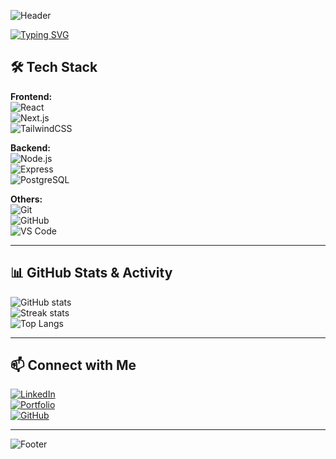 <!-- Banner -->
![Header](https://capsule-render.vercel.app/api?type=waving&color=0:38B2AC,100:4C51BF&height=200&section=header&text=Hi%20I'm%20Zul%20👋&fontSize=40&fontColor=fff&animation=fadeIn)

<!-- Animated Typing -->
[![Typing SVG](https://readme-typing-svg.herokuapp.com?font=Fira+Code&weight=500&size=24&pause=1000&color=38B2AC&center=true&vCenter=true&width=600&lines=+++🚀+Junior+Fullstack+Developer;💡+Curiousity+and+Fast+Learner;☕+Coffee+Lover;🌱+Always+Exploring+New+Tech;+Blockchain+and+Web3)](https://git.io/typing-svg)

## 🛠️ Tech Stack  

**Frontend:**  
![React](https://img.shields.io/badge/-React-61DAFB?logo=react&logoColor=black&style=for-the-badge)  
![Next.js](https://img.shields.io/badge/-Next.js-000000?logo=nextdotjs&logoColor=white&style=for-the-badge)  
![TailwindCSS](https://img.shields.io/badge/-TailwindCSS-38B2AC?logo=tailwindcss&logoColor=white&style=for-the-badge)  

**Backend:**  
![Node.js](https://img.shields.io/badge/-Node.js-339933?logo=node.js&logoColor=white&style=for-the-badge)  
![Express](https://img.shields.io/badge/-Express-000000?logo=express&logoColor=white&style=for-the-badge)  
![PostgreSQL](https://img.shields.io/badge/-PostgreSQL-336791?logo=postgresql&logoColor=white&style=for-the-badge)  

**Others:**  
![Git](https://img.shields.io/badge/-Git-F05032?logo=git&logoColor=white&style=for-the-badge)  
![GitHub](https://img.shields.io/badge/-GitHub-181717?logo=github&logoColor=white&style=for-the-badge)  
![VS Code](https://img.shields.io/badge/-VS%20Code-0078D4?logo=visual-studio-code&logoColor=white&style=for-the-badge)  

---

## 📊 GitHub Stats & Activity  

![GitHub stats](https://github-readme-stats.vercel.app/api?username=ZullNgoding&show_icons=true&theme=radical)  
![Streak stats](https://streak-stats.demolab.com?user=ZullNgoding&theme=radical&date_format=j%20M%5B%20Y%5D)  
![Top Langs](https://github-readme-stats.vercel.app/api/top-langs/?username=ZullNgoding&layout=compact&theme=radical)  

---


## 📫 Connect with Me  

[![LinkedIn](https://img.shields.io/badge/-LinkedIn-blue?logo=linkedin&logoColor=white&style=for-the-badge)](https://linkedin.com/in/muhammad-zulfan-6445862b7)  
[![Portfolio](https://img.shields.io/badge/-Portfolio-ff9800?style=for-the-badge)](https://Zullporto.vercel.app)  
[![GitHub](https://img.shields.io/badge/-GitHub-black?logo=github&logoColor=white&style=for-the-badge)](https://github.com/ZullNgoding)  

---

![Footer](https://capsule-render.vercel.app/api?type=waving&color=0:4C51BF,100:38B2AC&height=100&section=footer)
